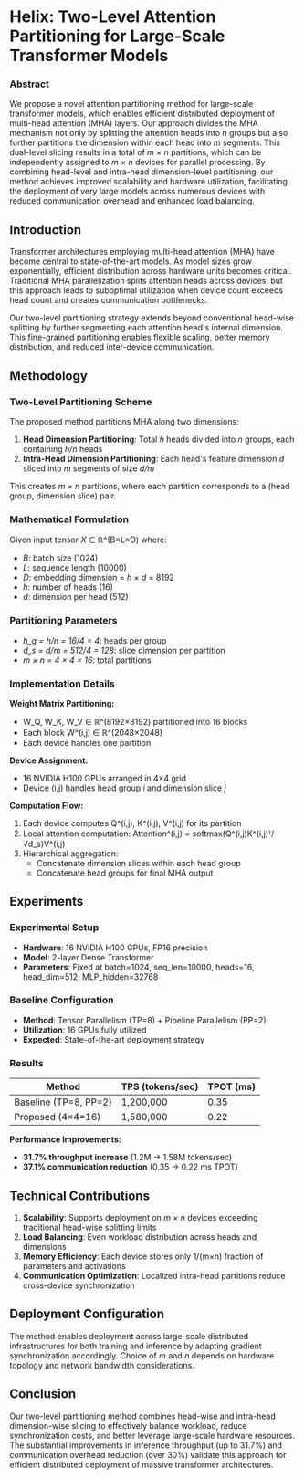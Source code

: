 # Helix: Two-Level Attention Partitioning for Large-Scale Transformer Models

### Abstract

We propose a novel attention partitioning method for large-scale transformer models, which enables efficient distributed deployment of multi-head attention (MHA) layers. Our approach divides the MHA mechanism not only by splitting the attention heads into *n* groups but also further partitions the dimension within each head into *m* segments. This dual-level slicing results in a total of *m × n* partitions, which can be independently assigned to *m × n* devices for parallel processing. By combining head-level and intra-head dimension-level partitioning, our method achieves improved scalability and hardware utilization, facilitating the deployment of very large models across numerous devices with reduced communication overhead and enhanced load balancing.

## Introduction

Transformer architectures employing multi-head attention (MHA) have become central to state-of-the-art models. As model sizes grow exponentially, efficient distribution across hardware units becomes critical. Traditional MHA parallelization splits attention heads across devices, but this approach leads to suboptimal utilization when device count exceeds head count and creates communication bottlenecks.

Our two-level partitioning strategy extends beyond conventional head-wise splitting by further segmenting each attention head's internal dimension. This fine-grained partitioning enables flexible scaling, better memory distribution, and reduced inter-device communication.

## Methodology

### Two-Level Partitioning Scheme

The proposed method partitions MHA along two dimensions:

1. **Head Dimension Partitioning**: Total *h* heads divided into *n* groups, each containing *h/n* heads
2. **Intra-Head Dimension Partitioning**: Each head's feature dimension *d* sliced into *m* segments of size *d/m*

This creates *m × n* partitions, where each partition corresponds to a (head group, dimension slice) pair.

### Mathematical Formulation

Given input tensor *X* ∈ ℝ^(B×L×D) where:
- *B*: batch size (1024)
- *L*: sequence length (10000)
- *D*: embedding dimension = *h* × *d* = 8192
- *h*: number of heads (16)
- *d*: dimension per head (512)

### Partitioning Parameters
- *h_g = h/n = 16/4 = 4*: heads per group
- *d_s = d/m = 512/4 = 128*: slice dimension per partition
- *m × n = 4 × 4 = 16*: total partitions

### Implementation Details

**Weight Matrix Partitioning:**
- W_Q, W_K, W_V ∈ ℝ^(8192×8192) partitioned into 16 blocks
- Each block W^(i,j) ∈ ℝ^(2048×2048)
- Each device handles one partition

**Device Assignment:**
- 16 NVIDIA H100 GPUs arranged in 4×4 grid
- Device (i,j) handles head group *i* and dimension slice *j*

**Computation Flow:**
1. Each device computes Q^(i,j), K^(i,j), V^(i,j) for its partition
2. Local attention computation: Attention^(i,j) = softmax(Q^(i,j)K^(i,j)ᵀ/√d_s)V^(i,j)
3. Hierarchical aggregation:
   - Concatenate dimension slices within each head group
   - Concatenate head groups for final MHA output

## Experiments

### Experimental Setup
- **Hardware**: 16 NVIDIA H100 GPUs, FP16 precision
- **Model**: 2-layer Dense Transformer
- **Parameters**: Fixed at batch=1024, seq_len=10000, heads=16, head_dim=512, MLP_hidden=32768

### Baseline Configuration
- **Method**: Tensor Parallelism (TP=8) + Pipeline Parallelism (PP=2)
- **Utilization**: 16 GPUs fully utilized
- **Expected**: State-of-the-art deployment strategy

### Results

| Method | TPS (tokens/sec) | TPOT (ms) |
|--------|------------------|-----------|
| Baseline (TP=8, PP=2) | 1,200,000 | 0.35 |
| Proposed (4×4=16) | 1,580,000 | 0.22 |

**Performance Improvements:**
- **31.7% throughput increase** (1.2M → 1.58M tokens/sec)
- **37.1% communication reduction** (0.35 → 0.22 ms TPOT)

## Technical Contributions

1. **Scalability**: Supports deployment on *m × n* devices exceeding traditional head-wise splitting limits
2. **Load Balancing**: Even workload distribution across heads and dimensions
3. **Memory Efficiency**: Each device stores only 1/(m×n) fraction of parameters and activations
4. **Communication Optimization**: Localized intra-head partitions reduce cross-device synchronization

## Deployment Configuration

The method enables deployment across large-scale distributed infrastructures for both training and inference by adapting gradient synchronization accordingly. Choice of *m* and *n* depends on hardware topology and network bandwidth considerations.

## Conclusion

Our two-level partitioning method combines head-wise and intra-head dimension-wise slicing to effectively balance workload, reduce synchronization costs, and better leverage large-scale hardware resources. The substantial improvements in inference throughput (up to 31.7%) and communication overhead reduction (over 30%) validate this approach for efficient distributed deployment of massive transformer architectures.
